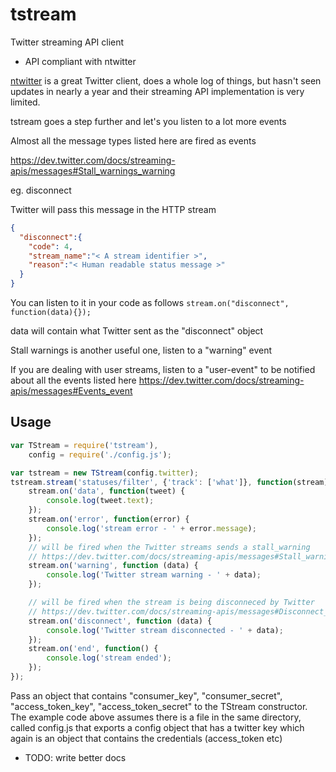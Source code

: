 # tstream

Twitter streaming API client

* API compliant with ntwitter

[ntwitter](https://github.com/AvianFlu/ntwitter) is a great Twitter client, does a whole log of things, but hasn't seen updates in
nearly a year and their streaming API implementation is very  limited.

tstream goes a step further and let's you listen to a lot more events

Almost all the message types listed here are fired as events

https://dev.twitter.com/docs/streaming-apis/messages#Stall_warnings_warning

eg. disconnect

Twitter will pass this message in the HTTP stream
```json
{
  "disconnect":{
    "code": 4,
    "stream_name":"< A stream identifier >",
    "reason":"< Human readable status message >"
  }
}
```

You can listen to it in your code as follows
`stream.on("disconnect", function(data){});`

data will contain what Twitter sent as the "disconnect" object

Stall warnings is another useful one, listen to a "warning" event

If you are dealing with user streams, listen to a "user-event" to be
notified about all the events listed here
https://dev.twitter.com/docs/streaming-apis/messages#Events_event

## Usage

```js
var TStream = require('tstream'),
    config = require('./config.js');

var tstream = new TStream(config.twitter);
tstream.stream('statuses/filter', {'track': ['what']}, function(stream) {
    stream.on('data', function(tweet) {
        console.log(tweet.text);
    });
    stream.on('error', function(error) {
        console.log('stream error - ' + error.message);
    });
    // will be fired when the Twitter streams sends a stall_warning
    // https://dev.twitter.com/docs/streaming-apis/messages#Stall_warnings_warning
    stream.on('warning', function (data) {
        console.log('Twitter stream warning - ' + data);
    });

    // will be fired when the stream is being disconneced by Twitter
    // https://dev.twitter.com/docs/streaming-apis/messages#Disconnect_messages_disconnect
    stream.on('disconnect', function (data) {
        console.log('Twitter stream disconnected - ' + data);
    });
    stream.on('end', function() {
        console.log('stream ended');
    });
});
```

Pass an object that contains "consumer_key", "consumer_secret", "access_token_key", "access_token_secret" to the TStream constructor. The example code above assumes there is a file in the same directory, called config.js that exports a config object that has a twitter key which again is an object that contains the credentials (access_token etc)

* TODO: write better docs
